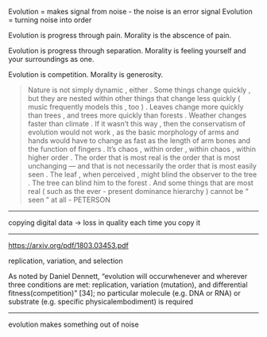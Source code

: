 Evolution = makes signal from noise - the noise is an error signal
Evolution = turning noise into order

Evolution is progress through pain.  Morality is the abscence of pain.

Evolution is progress through separation.  Morality is feeling yourself and your surroundings as one.

Evolution is competition.  Morality is generosity.

> Nature is not simply dynamic , either . Some things change quickly , but they are nested within other things that change less quickly ( music frequently models this , too ) . Leaves change more quickly than trees , and trees more quickly than forests . Weather changes faster than climate . If it wasn’t this way , then the conservatism of evolution would not work , as the basic morphology of arms and hands would have to change as fast as the length of arm bones and the function of fingers . It’s chaos , within order , within chaos , within higher order . The order that is most real is the order that is most unchanging — and that is not necessarily the order that is most easily seen . The leaf , when perceived , might blind the observer to the tree . The tree can blind him to the forest . And some things that are most real ( such as the ever - present dominance hierarchy ) cannot be “ seen ” at all - PETERSON

---

copying digital data -> loss in quality each time you copy it

---

https://arxiv.org/pdf/1803.03453.pdf

replication, variation, and selection

As noted by Daniel Dennett, “evolution will occurwhenever and wherever three conditions are met: replication, variation (mutation), and differential fitness(competition)” [34]; no particular molecule (e.g. DNA or RNA) or substrate (e.g. specific physicalembodiment) is required


---

evolution makes something out of noise

